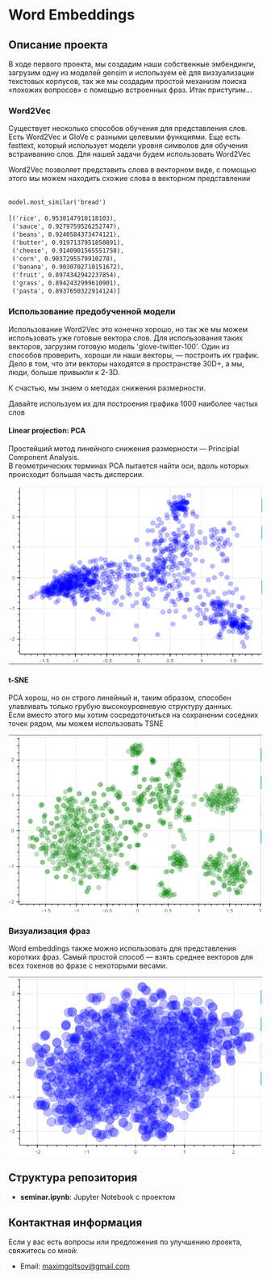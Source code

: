 # Word Embeddings

## Описание проекта
В ходе первого проекта, мы создадим наши собственные эмбендинги, загрузим одну из моделей gensim и используем её для виззуализации текстовых корпусов, так же мы создадим простой механизм поиска «похожих вопросов» с помощью встроенных фраз. Итак приступим...

### Word2Vec

Cуществует несколько способов обучения для представления слов. Есть Word2Vec и GloVe с разными целевыми функциями. Еще есть fasttext, который использует модели уровня символов для обучения встраиванию слов. Для нашей задачи будем использовать Word2Vec  

Word2Vec позволяет представить слова в векторном виде, с помощью этого мы можем находить схожие слова в векторном представлении 

<!-- ![most_similar.png](images/most_similar.png) -->

```plaintext

model.most_similar('bread')

[('rice', 0.9530147910118103),
 ('sauce', 0.9279759526252747),
 ('beans', 0.9240584373474121),
 ('butter', 0.9197137951850891),
 ('cheese', 0.9140901565551758),
 ('corn', 0.9037295579910278),
 ('banana', 0.9030702710151672),
 ('fruit', 0.8974342942237854),
 ('grass', 0.8942432999610901),
 ('pasta', 0.8937650322914124)]

```

### Использование предобученной модели

Использование Word2Vec это конечно хорошо, но так же мы можем использовать уже готовые вектора слов. Для использования таких векторов, загрузим готовую модель 'glove-twitter-100'. Один из способов проверить, хороши ли наши векторы, — построить их график. Дело в том, что эти векторы находятся в пространстве 30D+, а мы, люди, больше привыкли к 2-3D.

К счастью, мы знаем о методах снижения размерности.

Давайте используем их для построения графика 1000 наиболее частых слов

#### Linear projection: PCA
Простейший метод линейного снижения размерности — Principial Component Analysis.  
В геометрических терминах PCA пытается найти оси, вдоль которых происходит большая часть дисперсии.

![PCA.png](images/PCA.png)


#### t-SNE
PCA хорош, но он строго линейный и, таким образом, способен улавливать только грубую высокоуровневую структуру данных.  
Если вместо этого мы хотим сосредоточиться на сохранении соседних точек рядом, мы можем использовать TSNE

![t-sne.png](images/t-sne.png)

### Визуализация фраз
Word embeddings также можно использовать для представления коротких фраз. Самый простой способ — взять среднее векторов для всех токенов во фразе с некоторыми весами.

![phrase_vector.png](images/phrase_vector.png)


## Структура репозитория
- **seminar.ipynb**: Jupyter Notebook с проектом

## Контактная информация
Если у вас есть вопросы или предложения по улучшению проекта, свяжитесь со мной:
- Email: maximgoltsov@gmail.com
